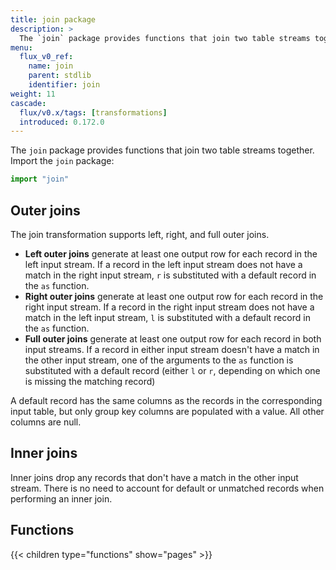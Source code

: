 ```yaml
---
title: join package
description: >
  The `join` package provides functions that join two table streams together.
menu:
  flux_v0_ref:
    name: join 
    parent: stdlib
    identifier: join
weight: 11
cascade:
  flux/v0.x/tags: [transformations]
  introduced: 0.172.0
---
```


<!------------------------------------------------------------------------------

IMPORTANT: This page was generated from comments in the Flux source code. Any
edits made directly to this page will be overwritten the next time the
documentation is generated. 

To make updates to this documentation, update the comments above the package
declaration in the Flux source code:

https://github.com/influxdata/flux/blob/master/stdlib/join/join.flux

Contributing to Flux: https://github.com/influxdata/flux#contributing
Fluxdoc syntax: https://github.com/influxdata/flux/blob/master/docs/fluxdoc.md

------------------------------------------------------------------------------->

The `join` package provides functions that join two table streams together.
Import the `join` package:

```js
import "join"
```

## Outer joins

The join transformation supports left, right, and full outer joins.

- **Left outer joins** generate at least one output row for each record in the left input stream.
  If a record in the left input stream does not have a match in the right input stream,
  `r` is substituted with a default record in the `as` function.
- **Right outer joins** generate at least one output row for each record in the right input stream.
  If a record in the right input stream does not have a match in the left input stream,
  `l` is substituted with a default record in the `as` function.
- **Full outer joins** generate at least one output row for each record in both input streams.
  If a record in either input stream doesn't have a match in the other input stream,
  one of the arguments to the `as` function is substituted with a default record
  (either `l` or `r`, depending on which one is missing the matching record)

A default record has the same columns as the records in the corresponding input
table, but only group key columns are populated with a value. All other columns
are null.

## Inner joins

Inner joins drop any records that don't have a match in the other input stream. There is no
need to account for default or unmatched records when performing an inner join.


## Functions

{{< children type="functions" show="pages" >}}
